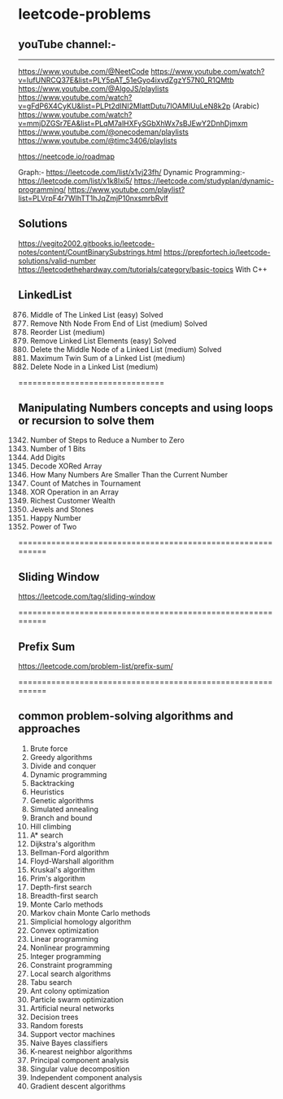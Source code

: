 # leetcode-problems

## youTube channel:-

----------------
<https://www.youtube.com/@NeetCode>
<https://www.youtube.com/watch?v=IufUNRCQ37E&list=PLY5pAT_51eGyo4ixvdZgzY57N0_R1QMtb>
<https://www.youtube.com/@AlgoJS/playlists>
<https://www.youtube.com/watch?v=gFdP6X4CyKU&list=PLPt2dINI2MIattDutu7IOAMlUuLeN8k2p>  (Arabic)
<https://www.youtube.com/watch?v=mmjDZGSr7EA&list=PLqM7alHXFySGbXhWx7sBJEwY2DnhDjmxm>
<https://www.youtube.com/@onecodeman/playlists>
<https://www.youtube.com/@timc3406/playlists>

<https://neetcode.io/roadmap>

Graph:- <https://leetcode.com/list/x1vj23fh/>
Dynamic Programming:- <https://leetcode.com/list/x1k8lxi5/>
                    <https://leetcode.com/studyplan/dynamic-programming/>
                    <https://www.youtube.com/playlist?list=PLVrpF4r7WIhTT1hJqZmjP10nxsmrbRvlf>

## Solutions

<https://vegito2002.gitbooks.io/leetcode-notes/content/CountBinarySubstrings.html>
<https://prepfortech.io/leetcode-solutions/valid-number>
<https://leetcodethehardway.com/tutorials/category/basic-topics> With C++

## LinkedList

876. Middle of The Linked List (easy) Solved
19. Remove Nth Node From End of List (medium) Solved
143. Reorder List (medium)
203. Remove Linked List Elements (easy) Solved
2095. Delete the Middle Node of a Linked List (medium) Solved
2130. Maximum Twin Sum of a Linked List (medium)
237. Delete Node in a Linked List (medium)

===============================

## Manipulating Numbers concepts and using loops or recursion to solve them

1342. Number of Steps to Reduce a Number to Zero
191. Number of 1 Bits
258. Add Digits
1720. Decode XORed Array
1365. How Many Numbers Are Smaller Than the Current Number
1688. Count of Matches in Tournament
1486. XOR Operation in an Array
1672. Richest Customer Wealth
771. Jewels and Stones
202. Happy Number
231. Power of Two

============================================================

## Sliding Window

<https://leetcode.com/tag/sliding-window>

============================================================

## Prefix Sum

<https://leetcode.com/problem-list/prefix-sum/>

============================================================

## common problem-solving algorithms and approaches

1. Brute force
2. Greedy algorithms
3. Divide and conquer
4. Dynamic programming
5. Backtracking
6. Heuristics
7. Genetic algorithms
8. Simulated annealing
9. Branch and bound
10. Hill climbing
11. A* search
12. Dijkstra's algorithm
13. Bellman-Ford algorithm
14. Floyd-Warshall algorithm
15. Kruskal's algorithm
16. Prim's algorithm
17. Depth-first search
18. Breadth-first search
19. Monte Carlo methods
20. Markov chain Monte Carlo methods
21. Simplicial homology algorithm
22. Convex optimization
23. Linear programming
24. Nonlinear programming
25. Integer programming
26. Constraint programming
27. Local search algorithms
28. Tabu search
29. Ant colony optimization
30. Particle swarm optimization
31. Artificial neural networks
32. Decision trees
33. Random forests
34. Support vector machines
35. Naive Bayes classifiers
36. K-nearest neighbor algorithms
37. Principal component analysis
38. Singular value decomposition
39. Independent component analysis
40. Gradient descent algorithms
